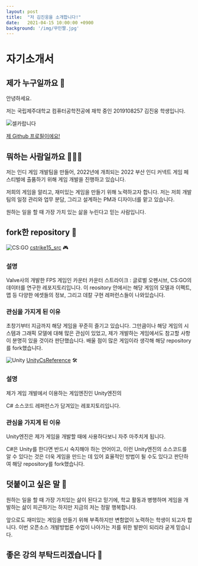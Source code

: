 ```yaml
---
layout: post
title:  "저 김진웅을 소개합니다!"
date:   2021-04-15 10:00:00 +0900
background: '/img/무민짤.jpg'
---
```


# 자기소개서

## 제가 누구일까요 🤔

안녕하세요.

<p>저는 국립제주대학교 컴퓨터공학전공에 재학 중인 2019108257 김진웅 학생입니다.</p>

![셀카랍니다](https://github.com/KimJinWoong0802/blog/blob/main/img/bg-selfie.jpg?raw=true)

[제 Github 프로필이에요!](https://github.com/KimJinWoong0802)


## 뭐하는 사람일까요 🕵🏼‍♂️
<p>저는 인디 게임 개발팀을 만들어, 2022년에 개최되는 2022 부산 인디 커넥트 게임 페스티벌에 출품하기 위해 게임 개발을 진행하고 있습니다. </p>
<p>저희의 게임을 알리고, 재미있는 게임을 만들기 위해 노력하고자 합니다. 저는 저희 개발팀의 일정 관리와 업무 분담, 그리고  설계하는 PM과 디자이너를 맡고 있습니다.</p>
<p>원하는 일을 할 때 가장 가치 있는 삶을 누린다고 믿는 사람입니다.</p>

## fork한 repository 💾

![CS:GO](https://github.com/KimJinWoong0802/blog/blob/main/img/bg-CSGO.jpg?raw=true)
[cstrike15_src](https://github.com/KimJinWoong0802/cstrike15_src) 🎮

### 설명
<p>Valve사의 개발한 FPS 게임인 카운터 카운터 스트라이크 : 글로벌 오펜시브, CS:GO의 데이터를 연구한 레포지토리입니다. 이 reository 안에서는 해당 게임의 모델과 이펙트, 맵 등 다양한 에셋들의 정보, 그리고 데칼 구현 레퍼런스들이 나와있습니다.</p>

### 관심을 가지게 된 이유
초창기부터 지금까지 해당 게임을 꾸준히 즐기고 있습니다. 그만큼이나 해당 게임의 시스템과 그래픽 모델에 대해 많은 관심이 있었고, 제가 개발하는 게임에서도 참고할 사항이 분명히 있을 것이라 판단했습니다. 배울 점이 많은 게임이라 생각해 해당 repository를 fork했습니다.

![Unity](https://github.com/KimJinWoong0802/blog/blob/main/img/bg-UnityLogo.jpg?raw=true)
[UnityCsReference](https://github.com/KimJinWoong0802/UnityCsReference) 🛠️


### 설명
제가 게임 개발에서 이용하는 게임엔진인 Unity엔진의

C# 소스코드 레퍼런스가 담겨있는 레포지토리입니다.

### 관심을 가지게 된 이유
<p>Unity엔진은 제가 게임을 개발할 때에 사용하다보니 자주 마주치게 됩니다.</p>

<p>C#은 Unity를 한다면 반드시 숙지해야 하는 언어이고, 이런 Unity엔진의 소스코드를 알 수 있다는 것은 더욱 게임을 만드는 데 있어 효율적인 방법이 될 수도 있다고 판단하여 해당 repository를 fork했습니다.</p>



## 덧붙이고 싶은 말 💌
<p>원하는 일을 할 때 가장 가치있는 삶이 된다고 믿기에, 학교 활동과 병행하며 게임을 개발하는 삶이 피곤하기는 하지만 지금의 저는 정말 행복합니다. </p>

<p class="mb-5">앞으로도 재미있는 게임을 만들기 위해 부족하지만 변함없이 노력하는 학생이 되고자 합니다. 이번 오픈소스 개발방법론 수업이 나아가는 저를 위한 발판이 되리라 굳게 믿습니다.</p>

## 좋은 강의 부탁드리겠습니다 🤪



